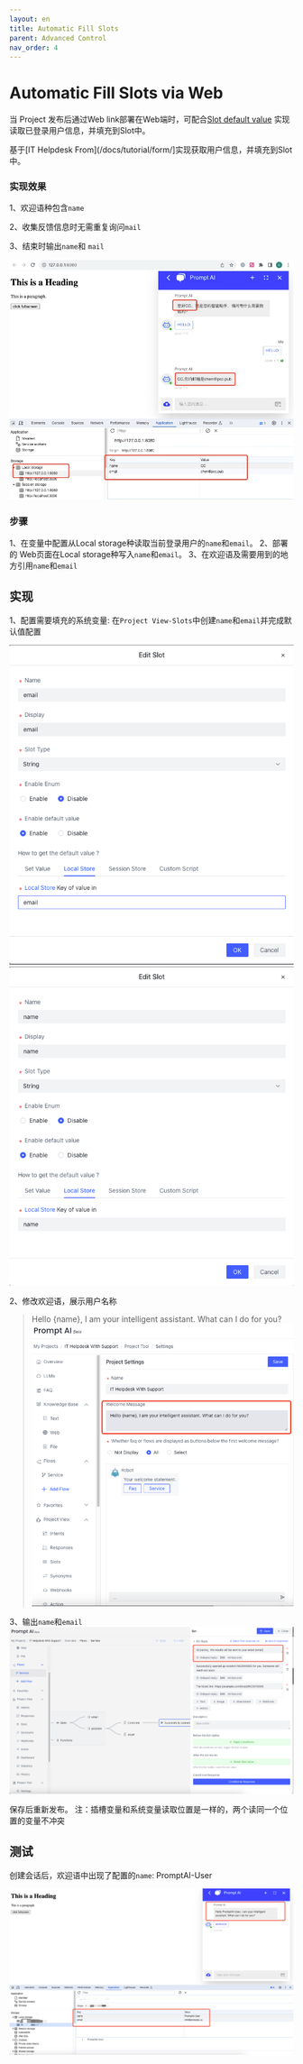 ```yaml
---
layout: en
title: Automatic Fill Slots
parent: Advanced Control
nav_order: 4
---
```

# Automatic Fill Slots via Web 
当 Project 发布后通过Web link部署在Web端时，可配合[Slot default value](/docs/tutorial/slot_config/#default-value) 实现读取已登录用户信息，并填充到Slot中。

基于[IT Helpdesk From](/docs/tutorial/form/]实现获取用户信息，并填充到Slot中。

### 实现效果

1、欢迎语种包含`name`

2、收集反馈信息时无需重复询问`mail`

3、结束时输出`name`和 `mail`

![img.png](/assets/images/addvanced_control/fill_slot/fill-slot-01.png)

### 步骤
1、在变量中配置从Local storage种读取当前登录用户的`name`和`email`。
2、部署的 Web页面在Local storage种写入`name`和`email`。
3、在欢迎语及需要用到的地方引用`name`和`email`

## 实现
1、配置需要填充的系统变量: 在`Project View-Slots`中创建`name`和`email`并完成默认值配置

![img_3.png](/assets/images/addvanced_control/fill_slot/fill-slot-02.png)
![img_4.png](/assets/images/addvanced_control/fill_slot/fill-slot-03.png)

2、修改欢迎语，展示用户名称
> Hello {name}, I am your intelligent assistant. What can I do for you?
![img_5.png](/assets/images/addvanced_control/fill_slot/fill-slot-04.png)

3、输出`name`和`email`
![img_6.png](/assets/images/addvanced_control/fill_slot/fill-slot-05.png)


保存后重新发布。
注：插槽变量和系统变量读取位置是一样的，两个读同一个位置的变量不冲突

## 测试
创建会话后，欢迎语中出现了配置的`name`: PromptAI-User

![img_7.png](/assets/images/addvanced_control/fill_slot/fill-slot-06.png)


